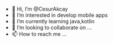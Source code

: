 - 👋 Hi, I’m @CesurAkcay
- 👀 I’m interested in develop mobile apps
- 🌱 I’m currently learning java,kotlin 
- 💞️ I’m looking to collaborate on ...
- 📫 How to reach me ...

<!---
CesurAkcay/CesurAkcay is a ✨ special ✨ repository because its `README.md` (this file) appears on your GitHub profile.
You can click the Preview link to take a look at your changes.
--->

